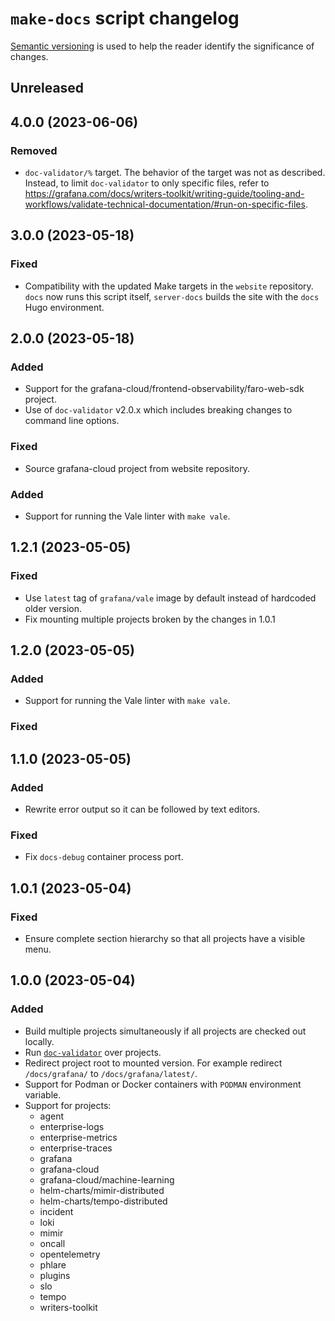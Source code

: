 # `make-docs` script changelog

<!-- Updates should conform to the guidelines in https://keepachangelog.com/en/1.1.0/ -->

[Semantic versioning](https://semver.org/) is used to help the reader identify the significance of changes.

## Unreleased

## 4.0.0 (2023-06-06)

### Removed

- `doc-validator/%` target.
  The behavior of the target was not as described.
  Instead, to limit `doc-validator` to only specific files, refer to https://grafana.com/docs/writers-toolkit/writing-guide/tooling-and-workflows/validate-technical-documentation/#run-on-specific-files.

## 3.0.0 (2023-05-18)

### Fixed

- Compatibility with the updated Make targets in the `website` repository.
  `docs` now runs this script itself, `server-docs` builds the site with the `docs` Hugo environment.

## 2.0.0 (2023-05-18)

### Added

- Support for the grafana-cloud/frontend-observability/faro-web-sdk project.
- Use of `doc-validator` v2.0.x which includes breaking changes to command line options.

### Fixed

- Source grafana-cloud project from website repository.

### Added

- Support for running the Vale linter with `make vale`.

## 1.2.1 (2023-05-05)

### Fixed

- Use `latest` tag of `grafana/vale` image by default instead of hardcoded older version.
- Fix mounting multiple projects broken by the changes in 1.0.1

## 1.2.0 (2023-05-05)

### Added

- Support for running the Vale linter with `make vale`.

### Fixed

## 1.1.0 (2023-05-05)

### Added

- Rewrite error output so it can be followed by text editors.

### Fixed

- Fix `docs-debug` container process port.

## 1.0.1 (2023-05-04)

### Fixed

- Ensure complete section hierarchy so that all projects have a visible menu.

## 1.0.0 (2023-05-04)

### Added

- Build multiple projects simultaneously if all projects are checked out locally.
- Run [`doc-validator`](https://github.com/grafana/technical-documentation/tree/main/tools/cmd/doc-validator) over projects.
- Redirect project root to mounted version.
  For example redirect `/docs/grafana/` to `/docs/grafana/latest/`.
- Support for Podman or Docker containers with `PODMAN` environment variable.
- Support for projects:
  - agent
  - enterprise-logs
  - enterprise-metrics
  - enterprise-traces
  - grafana
  - grafana-cloud
  - grafana-cloud/machine-learning
  - helm-charts/mimir-distributed
  - helm-charts/tempo-distributed
  - incident
  - loki
  - mimir
  - oncall
  - opentelemetry
  - phlare
  - plugins
  - slo
  - tempo
  - writers-toolkit
